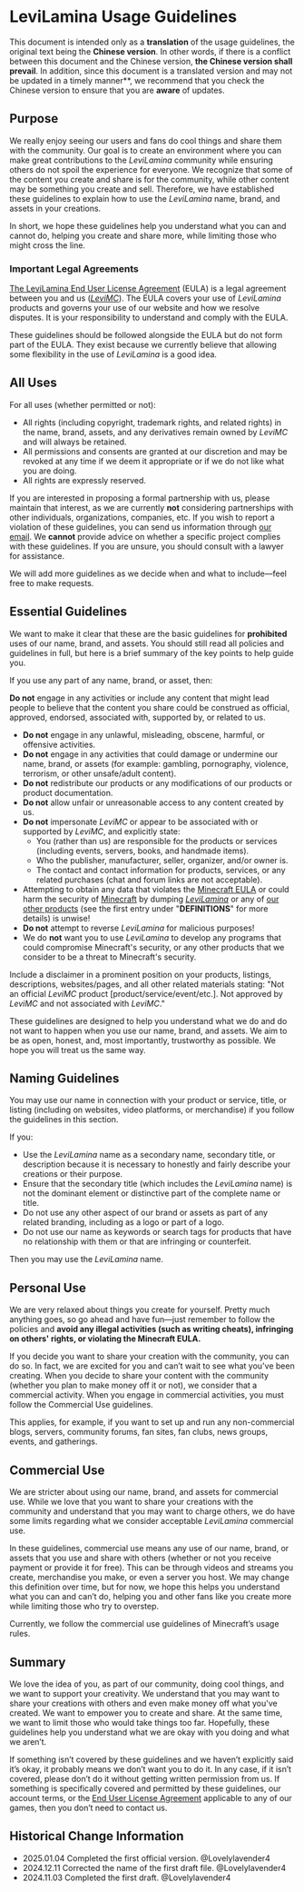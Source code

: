 # LeviLamina Usage Guidelines

This document is intended only as a **translation** of the usage guidelines, the original text being the **Chinese version**. In other words, if there is a conflict between this document and the Chinese version, **the Chinese version shall prevail**. In addition, since this document is a translated version and may not be updated in a timely manner**, we recommend that you check the Chinese version to ensure that you are **aware** of updates.

## Purpose

We really enjoy seeing our users and fans do cool things and share them with the community. Our goal is to create an environment where you can make great contributions to the *LeviLamina* community while ensuring others do not spoil the experience for everyone. We recognize that some of the content you create and share is for the community, while other content may be something you create and sell. Therefore, we have established these guidelines to explain how to use the *LeviLamina* name, brand, and assets in your creations.

In short, we hope these guidelines help you understand what you can and cannot do, helping you create and share more, while limiting those who might cross the line.

### Important Legal Agreements

[The LeviLamina End User License Agreement](../../../EULA.en.md) (EULA) is a legal agreement between you and us ([*LeviMC*](https://github.com/LeviMC)). The EULA covers your use of *LeviLamina* products and governs your use of our website and how we resolve disputes. It is your responsibility to understand and comply with the EULA.

These guidelines should be followed alongside the EULA but do not form part of the EULA. They exist because we currently believe that allowing some flexibility in the use of *LeviLamina* is a good idea.

## All Uses

For all uses (whether permitted or not):

- All rights (including copyright, trademark rights, and related rights) in the name, brand, assets, and any derivatives remain owned by *LeviMC* and will always be retained.
- All permissions and consents are granted at our discretion and may be revoked at any time if we deem it appropriate or if we do not like what you are doing.
- All rights are expressly reserved.

If you are interested in proposing a formal partnership with us, please maintain that interest, as we are currently **not** considering partnerships with other individuals, organizations, companies, etc. If you wish to report a violation of these guidelines, you can send us information through [our email](feedback@levimc.org). We **cannot** provide advice on whether a specific project complies with these guidelines. If you are unsure, you should consult with a lawyer for assistance.

We will add more guidelines as we decide when and what to include—feel free to make requests.

## Essential Guidelines

We want to make it clear that these are the basic guidelines for **prohibited** uses of our name, brand, and assets. You should still read all policies and guidelines in full, but here is a brief summary of the key points to help guide you.

If you use any part of any name, brand, or asset, then:

**Do not** engage in any activities or include any content that might lead people to believe that the content you share could be construed as official, approved, endorsed, associated with, supported by, or related to us.

- **Do not** engage in any unlawful, misleading, obscene, harmful, or offensive activities.
- **Do not** engage in any activities that could damage or undermine our name, brand, or assets (for example: gambling, pornography, violence, terrorism, or other unsafe/adult content).
- **Do not** redistribute our products or any modifications of our products or product documentation.
- **Do not** allow unfair or unreasonable access to any content created by us.
- **Do not** impersonate *LeviMC* or appear to be associated with or supported by *LeviMC*, and explicitly state:
  - You (rather than us) are responsible for the products or services (including events, servers, books, and handmade items).
  - Who the publisher, manufacturer, seller, organizer, and/or owner is.
  - The contact and contact information for products, services, or any related purchases (chat and forum links are not acceptable).
- Attempting to obtain any data that violates the [Minecraft EULA](https://www.minecraft.net/en-us/eula) or could harm the security of [Minecraft](https://www.minecraft.net/) by dumping [*LeviLamina*](https://github.com/LiteLDev/LeviLamina) or any of [our other products](https://github.com/orgs/LiteLDev/repositories) (see the first entry under "**DEFINITIONS**" for more details) is unwise!
- **Do not** attempt to reverse *LeviLamina* for malicious purposes!
- We do **not** want you to use *LeviLamina* to develop any programs that could compromise Minecraft's security, or any other products that we consider to be a threat to Minecraft's security.

Include a disclaimer in a prominent position on your products, listings, descriptions, websites/pages, and all other related materials stating: "Not an official *LeviMC* product [product/service/event/etc.]. Not approved by *LeviMC* and not associated with *LeviMC*."

These guidelines are designed to help you understand what we do and do not want to happen when you use our name, brand, and assets. We aim to be as open, honest, and, most importantly, trustworthy as possible. We hope you will treat us the same way.

## Naming Guidelines

You may use our name in connection with your product or service, title, or listing (including on websites, video platforms, or merchandise) if you follow the guidelines in this section.

If you:

- Use the *LeviLamina* name as a secondary name, secondary title, or description because it is necessary to honestly and fairly describe your creations or their purpose.
- Ensure that the secondary title (which includes the *LeviLamina* name) is not the dominant element or distinctive part of the complete name or title.
- Do not use any other aspect of our brand or assets as part of any related branding, including as a logo or part of a logo.
- Do not use our name as keywords or search tags for products that have no relationship with them or that are infringing or counterfeit.

Then you may use the *LeviLamina* name.

## Personal Use

We are very relaxed about things you create for yourself. Pretty much anything goes, so go ahead and have fun—just remember to follow the policies and **avoid any illegal activities (such as writing cheats), infringing on others' rights, or violating the Minecraft EULA.**

If you decide you want to share your creation with the community, you can do so. In fact, we are excited for you and can’t wait to see what you've been creating. When you decide to share your content with the community (whether you plan to make money off it or not), we consider that a commercial activity. When you engage in commercial activities, you must follow the Commercial Use guidelines.

This applies, for example, if you want to set up and run any non-commercial blogs, servers, community forums, fan sites, fan clubs, news groups, events, and gatherings.

## Commercial Use

We are stricter about using our name, brand, and assets for commercial use. While we love that you want to share your creations with the community and understand that you may want to charge others, we do have some limits regarding what we consider acceptable *LeviLamina* commercial use.

In these guidelines, commercial use means any use of our name, brand, or assets that you use and share with others (whether or not you receive payment or provide it for free). This can be through videos and streams you create, merchandise you make, or even a server you host. We may change this definition over time, but for now, we hope this helps you understand what you can and can’t do, helping you and other fans like you create more while limiting those who try to overstep.

Currently, we follow the commercial use guidelines of Minecraft’s usage rules.

## Summary

We love the idea of you, as part of our community, doing cool things, and we want to support your creativity. We understand that you may want to share your creations with others and even make money off what you've created. We want to empower you to create and share. At the same time, we want to limit those who would take things too far. Hopefully, these guidelines help you understand what we are okay with you doing and what we aren’t.

If something isn’t covered by these guidelines and we haven’t explicitly said it’s okay, it probably means we don’t want you to do it. In any case, if it isn’t covered, please don’t do it without getting written permission from us. If something is specifically covered and permitted by these guidelines, our account terms, or the [End User License Agreement](../../../EULA.en.md) applicable to any of our games, then you don’t need to contact us.

## Historical Change Information

- 2025.01.04 Completed the first official version. @Lovelylavender4
- 2024.12.11 Corrected the name of the first draft file. @Lovelylavender4
- 2024.11.03 Completed the first draft. @Lovelylavender4

